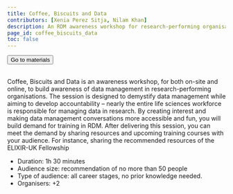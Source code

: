 ```yaml
---
title: Coffee, Biscuits and Data
contributors: [Xenia Perez Sitja, Nilam Khan]
description: An RDM awareness workshop for research-performing organisations with a pinch of gamification
page_id: coffee_biscuits_data
toc: false
---
```


<html>
   <a class="home" href="https://docs.google.com/document/d/1ZRoCiX0fm7lUyCSsth8Zu46EOOoG2EO9NYPWDAkbD-4/edit?usp=sharing" target="_blank" rel="noopener noreferrer">
        <button type="button" class="home-button">Go to materials</button>
   </a>
</html>
<br>
<br>

Coffee, Biscuits and Data is an awareness workshop, for both on-site and online, to build awareness of data management in research-performing organisations. The session is designed to demystify data management while aiming to develop accountability – nearly the entire life sciences workforce is responsible for managing data in research.
By creating interest and making data management conversations more accessible and fun, you will build demand for training in RDM. After delivering this session, you can meet the demand by sharing resources and upcoming training courses with your audience. For instance, sharing the recommended resources of the ELIXIR-UK Fellowship

* Duration: 1h 30 minutes
* Audience size: recommendation of no more than 50 people
* Type of audience: all career stages, no prior knowledge needed. 
* Organisers: +2
